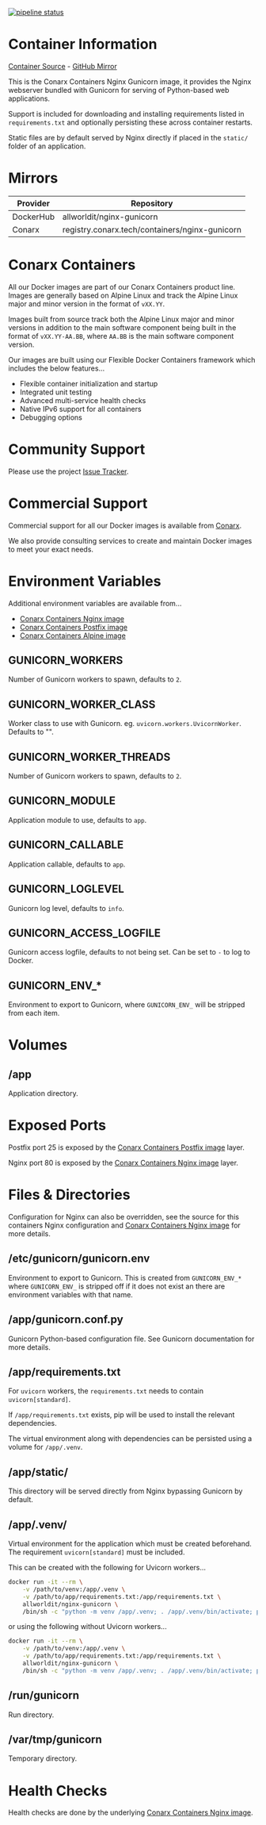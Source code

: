 [![pipeline status](https://gitlab.conarx.tech/containers/nginx-gunicorn/badges/main/pipeline.svg)](https://gitlab.conarx.tech/containers/nginx-gunicorn/-/commits/main)

# Container Information

[Container Source](https://gitlab.conarx.tech/containers/nginx-gunicorn) - [GitHub Mirror](https://github.com/AllWorldIT/containers-nginx-gunicorn)

This is the Conarx Containers Nginx Gunicorn image, it provides the Nginx webserver bundled with Gunicorn for serving of Python-based web
applications.

Support is included for downloading and installing requirements listed in `requirements.txt` and optionally persisting these across
container restarts.

Static files are by default served by Nginx directly if placed in the `static/` folder of an application.



# Mirrors

|  Provider  |  Repository                                    |
|------------|------------------------------------------------|
| DockerHub  | allworldit/nginx-gunicorn                      |
| Conarx     | registry.conarx.tech/containers/nginx-gunicorn |



# Conarx Containers

All our Docker images are part of our Conarx Containers product line. Images are generally based on Alpine Linux and track the
Alpine Linux major and minor version in the format of `vXX.YY`.

Images built from source track both the Alpine Linux major and minor versions in addition to the main software component being
built in the format of `vXX.YY-AA.BB`, where `AA.BB` is the main software component version.

Our images are built using our Flexible Docker Containers framework which includes the below features...

- Flexible container initialization and startup
- Integrated unit testing
- Advanced multi-service health checks
- Native IPv6 support for all containers
- Debugging options



# Community Support

Please use the project [Issue Tracker](https://gitlab.conarx.tech/containers/nginx-gunicorn/-/issues).



# Commercial Support

Commercial support for all our Docker images is available from [Conarx](https://conarx.tech).

We also provide consulting services to create and maintain Docker images to meet your exact needs.



# Environment Variables

Additional environment variables are available from...
* [Conarx Containers Nginx image](https://gitlab.conarx.tech/containers/nginx)
* [Conarx Containers Postfix image](https://gitlab.conarx.tech/containers/postfix)
* [Conarx Containers Alpine image](https://gitlab.conarx.tech/containers/alpine)


## GUNICORN_WORKERS

Number of Gunicorn workers to spawn, defaults to `2`.


## GUNICORN_WORKER_CLASS

Worker class to use with Gunicorn. eg. `uvicorn.workers.UvicornWorker`. Defaults to "".


## GUNICORN_WORKER_THREADS

Number of Gunicorn workers to spawn, defaults to `2`.


## GUNICORN_MODULE

Application module to use, defaults to `app`.


## GUNICORN_CALLABLE

Application callable, defaults to `app`.


## GUNICORN_LOGLEVEL

Gunicorn log level, defaults to `info`.


## GUNICORN_ACCESS_LOGFILE

Gunicorn access logfile, defaults to not being set. Can be set to `-` to log to Docker.


## GUNICORN_ENV_*

Environment to export to Gunicorn, where `GUNICORN_ENV_` will be stripped from each item.



# Volumes


## /app

Application directory.



# Exposed Ports

Postfix port 25 is exposed by the [Conarx Containers Postfix image](https://gitlab.conarx.tech/containers/postfix) layer.

Nginx port 80 is exposed by the [Conarx Containers Nginx image](https://gitlab.conarx.tech/containers/nginx) layer.



# Files & Directories

Configuration for Nginx can also be overridden, see the source for this containers Nginx configuration and
[Conarx Containers Nginx image](https://gitlab.conarx.tech/containers/nginx) for more details.


## /etc/gunicorn/gunicorn.env

Environment to export to Gunicorn. This is created from `GUNICORN_ENV_*` where `GUNICORN_ENV_` is stripped off if it does not exist
an there are environment variables with that name.


## /app/gunicorn.conf.py

Gunicorn Python-based configuration file. See Gunicorn documentation for more details.


## /app/requirements.txt

For `uvicorn` workers, the `requirements.txt` needs to contain `uvicorn[standard]`.

If `/app/requirements.txt` exists, pip will be used to install the relevant dependencies.

The virtual environment along with dependencies can be persisted using a volume for `/app/.venv`.


## /app/static/

This directory will be served directly from Nginx bypassing Gunicorn by default.


## /app/.venv/

Virtual environment for the application which must be created beforehand. The requirement `uvicorn[standard]` must be included.

This can be created with the following for Uvicorn workers...

```sh
docker run -it --rm \
    -v /path/to/venv:/app/.venv \
    -v /path/to/app/requirements.txt:/app/requirements.txt \
    allworldit/nginx-gunicorn \
    /bin/sh -c "python -m venv /app/.venv; . /app/.venv/bin/activate; pip install 'uvicorn[standard]' 'gunicorn' 'setproctitle'; pip install --requirement /app/requirements.txt"
```

or using the following without Uvicorn workers...

```sh
docker run -it --rm \
    -v /path/to/venv:/app/.venv \
    -v /path/to/app/requirements.txt:/app/requirements.txt \
    allworldit/nginx-gunicorn \
    /bin/sh -c "python -m venv /app/.venv; . /app/.venv/bin/activate; pip install 'gunicorn' 'setproctitle' 'gevent'; pip install --requirement /app/requirements.txt"
```


## /run/gunicorn

Run directory.


## /var/tmp/gunicorn

Temporary directory.



# Health Checks

Health checks are done by the underlying
[Conarx Containers Nginx image](https://gitlab.iitsp.com/allworldit/docker/nginx/README.md).
